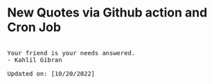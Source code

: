 # New Quotes via Github action and Cron Job

<pre>
<!-- #quote -->
Your friend is your needs answered.
- Kahlil Gibran

Updated on: [10/20/2022]
<!-- #quoteEnd -->
</pre>
